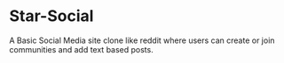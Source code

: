 # Star-Social

A Basic Social Media site clone like reddit where users can create or join communities and add text based posts. 
